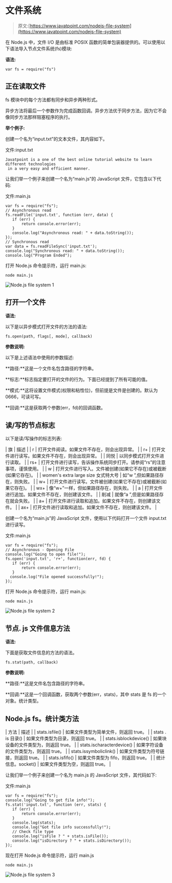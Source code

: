 # 文件系统

> 原文:[https://www.javatpoint.com/nodejs-file-system](https://www.javatpoint.com/nodejs-file-system)

在 Node.js 中，文件 I/O 是由标准 POSIX 函数的简单包装器提供的。可以使用以下语法导入节点文件系统(fs)模块:

**语法:**

```
var fs = require("fs")

```

## 正在读取文件

fs 模块中的每个方法都有同步和异步两种形式。

异步方法将最后一个参数作为完成函数回调。异步方法优于同步方法，因为它不会像同步方法那样阻塞程序的执行。

**举个例子:**

创建一个名为“input.txt”的文本文件，其内容如下。

文件:input.txt

```
Javatpoint is a one of the best online tutorial website to learn different technologies
 in a very easy and efficient manner.

```

让我们举一个例子来创建一个名为“main.js”的 JavaScript 文件，它包含以下代码:

文件:main.js

```
var fs = require("fs");
// Asynchronous read
fs.readFile('input.txt', function (err, data) {
   if (err) {
       return console.error(err);
   }
   console.log("Asynchronous read: " + data.toString());
});
// Synchronous read
var data = fs.readFileSync('input.txt');
console.log("Synchronous read: " + data.toString());
console.log("Program Ended");

```

打开 Node.js 命令提示符，运行 main.js:

```
node main.js

```

![Node.js file system 1](../Images/c723dc54708f778aa17f06359ac9c3b3.png)

## 打开一个文件

**语法:**

以下是以异步模式打开文件的方法的语法:

```
fs.open(path, flags[, mode], callback) 

```

**参数说明:**

以下是上述语法中使用的参数描述:

**路径:**这是一个文件名包含路径的字符串。

**标志:**标志指定要打开的文件的行为。下面已经提到了所有可能的值。

**模式:**这将设置文件模式(权限和粘性位)，但前提是文件是创建的。默认为 0666，可读可写。

**回调:**这是获取两个参数(err，fd)的回调函数。

## 读/写的节点标志

以下是读/写操作的标志列表:

| 旗 | 描述 |
| r | 打开文件阅读。如果文件不存在，则会出现异常。 |
| r+ | 打开文件进行读写。如果文件不存在，则会出现异常。 |
| 同悦 | 以同步模式打开文件进行读取。 |
| rs+ | 打开文件进行读写，告诉操作系统同步打开。请参阅“rs”的注意事项，谨慎使用。 |
| w | 打开文件进行写入。文件被创建(如果它不存在)或被截断(如果它存在)。 |
| women's extra large size 女式特大号 | 如“w ”,但如果路径存在，则失败。 |
| w+ | 打开文件进行读写。文件被创建(如果它不存在)或被截断(如果它存在)。 |
| wx+ | 像“w+”一样，但如果路径存在，则失败。 |
| a | 打开文件进行追加。如果文件不存在，则创建该文件。 |
| 削减 | 就像“a ”,但是如果路径存在就会失败。 |
| a+ | 打开文件进行读取和追加。如果文件不存在，则创建该文件。 |
| ax+ | 打开文件进行读取和追加。如果文件不存在，则创建该文件。 |

创建一个名为“main.js”的 JavaScript 文件，使用以下代码打开一个文件 input.txt 进行读写。

文件:main.js

```
var fs = require("fs");
// Asynchronous - Opening File
console.log("Going to open file!");
fs.open('input.txt', 'r+', function(err, fd) {
   if (err) {
       return console.error(err);
   }
  console.log("File opened successfully!");     
});

```

打开 Node.js 命令提示符，运行 main.js:

```
node main.js

```

![Node.js file system 2](../Images/0895ef4a6693648fd1c4274d1de89024.png)

## 节点. js 文件信息方法

**语法:**

下面是获取文件信息的方法的语法。

```
fs.stat(path, callback)

```

**参数说明:**

**路径:**这是文件名包含路径的字符串。

**回调:**这是一个回调函数，获取两个参数(err，stats)，其中 stats 是 fs 的一个对象。统计类型。

## Node.js fs。统计类方法

| 方法 | 描述 |
| stats.isfile() | 如果文件类型为简单文件，则返回 true。 |
| stats . is 目录() | 如果文件类型为目录，则返回 true。 |
| stats.isblockdevice() | 如果块设备的文件类型为，则返回 true。 |
| stats.ischaracterdevice() | 如果字符设备的文件类型为，则返回 true。 |
| stats.issymboliclink() | 如果文件类型为符号链接，则返回 true。 |
| stats.isfifo() | 如果文件类型为 fifo，则返回 true。 |
| 统计信息。socket() | 如果文件类型为空，则返回 true。 |

让我们举一个例子来创建一个名为 main.js 的 JavaScript 文件，其代码如下:

文件:main.js

```
var fs = require("fs");
console.log("Going to get file info!");
fs.stat('input.txt', function (err, stats) {
   if (err) {
       return console.error(err);
   }
   console.log(stats);
   console.log("Got file info successfully!");
   // Check file type
   console.log("isFile ? " + stats.isFile());
   console.log("isDirectory ? " + stats.isDirectory());    
});

```

现在打开 Node.js 命令提示符，运行 main.js

```
node main.js

```

![Node.js file system 3](../Images/379694ce857182a9fb2073667a49be73.png)